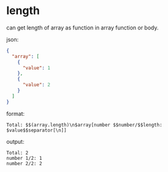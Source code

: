 # length

can get length of array as function in array function or body.

json:

```json
{
  "array": [
    {
      "value": 1
    },
    {
      "value": 2
    }
  ]
}
```

format:

```
Total: $$(array.length)\n$array[number $$number/$$length: $value$$separator[\n]]
```

output:

```
Total: 2
number 1/2: 1
number 2/2: 2
```